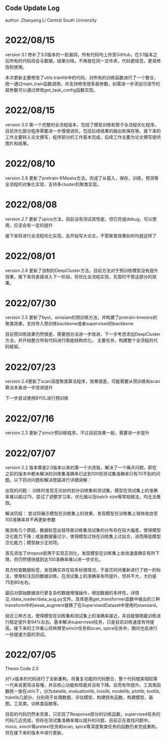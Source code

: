 ## Code Update Log
author: Zhaoyang Li
Central South University

# 2022/08/15
version 3.1 修补了3.0版本的一些漏洞，所有代码均上传至GitHub，在3.1版本之后所有的代码将会与数据，结果分隔，不再放在同一文件夹，代码更规范，更易修改和使用。

本次更新主要修改了utils.trainlib中的代码，对所有的训练函数进行了一个整合，统一通过main_train函数调用，并支持修改很多超参数，如需进一步添加可调节的超参数可以通过修改get_task_config函数实现。

# 2022/08/15
version 3.0 第一个完整的全流程版本，包括了模型训练和管子全流程优化程序。目前优化部分程序需要进一步慢慢调优，包括后续结果的输出和保存等。接下来的工作主要转入论文撰写，程序部分的工作基本完成，后续工作主要为论文撰写提供图片和结果。

# 2022/08/10
version 2.8 更新了pretrain-KMeans方法，完成了从载入，保存，训练，预测等全流程的对象化实现，支持多cluster的聚类实现。

# 2022/08/08
version 2.7 更新了spice方法，目前没有测试其性能，但已完成debug，可以使用，应该会有一定的提升

接下来将进行全流程优化实现，且开始写大论文，不管聚类效果如何均就这样了

# 2022/08/01
version 2.6 更新了自制的DeepCluster方法，目前方法对于预训练模型没有提升效果，接下来将直接进入下一阶段，将优化全流程实现，先暂时不管这部分的效果。

# 2022/07/30
version 2.5 更新了byol，simsiam的预训练方法，并构建了pretrain-kmeans的聚类效果，支持导入预训练backbone或者supervised的backbone

目前预训练效果仍然很差，需要想办法进一步改进，下一步考虑添加DeepCluster方法，并开始整合所有代码进行吸能结构优化。
主要任务，构建整个全流程的代码框架。

# 2022/07/23
version 2.4更新了scan深度聚类算法程序，效果很差，可能需要从预训练和scan算法本身进一步改进提升

下一步尝试使用BYOL进行预训练

# 2022/07/16
version 2.3 更新了simclr预训练程序，不过目前效果一般，需要进一步提升

# 2022/07/07

version 2.2 版本算是2.0版本以来的第一个大改版，解决了一个痛点问题。即在之前的版本中都未解决的训练集准确率已达到100但测试集准确率只有70不到的问题。以下将对问题和解决思路进行详细讲解：

出现的问题：
训练时发现无论如何划分训练集和测试集，模型在测试集上的准确率难以超过75，尝试了调整学习率，优化器以及batch size等常规做法，均无法奏效。

解决历程：
尝试将展示模型在训练集上的效果，发现模型在训练集上很快收敛至100准确率并不再更新参数

推测有几个原因，数据标签出错导致训练集测试集的分布存在较大偏差，使得模型泛化能力下降；或是数据量过少，使得模型过快在训练集上过拟合，进而降低模型泛化能力；模型缺少正则项。

首先添加了dropout层用于实现正则化，发现模型在训练集上收敛速度确实有所下降，但仍然很快就到达100准确率难以进一步优化。

其次检查数据标签，发现确实存在较多标错情况，于是花时间重新进行了统一的标注，使用标注后的数据训练，在测试集上的准确率有所提升，但并不大，大约是75到80左右。

最后对原始数据进行更复杂的数据增强操作，增加数据的多样性，详情见./data_loader/data_aug.py文件。具体是用get_transformer函数中输出的三种transform中的weak_augment替换了在SupervisedDataset中使用的standard。

结合三种方法，使得模型在训练集和测试集上的准确率接近，并且能够随着训练进行稳定提升至94%左右。基本解决supervised任务，只是目前训练速度有待提高，接下来的工作重心将转移至simclr任务和scan, spice任务中，期间也会进行一些提速方面的测试。


# 2022/07/05

Thesis Code 2.0

对1.x版本的代码进行了全新重构，将重复功能的代码整合，整个代码框架相较第一代来说更简洁易懂，并且核心功能和性能并没有下降。反而有所提升。工具类函数统一放在utils下，分为datalib, evaluationlib, losslib, modellib, plotlib, toollib, trainlib几部分，分别用于处理数据，评估模型，构建损失函数，构建模型，画图，工具类，训练类函数等。

目前的代码仍然未完善，只实现了Response部分的训练函数，supervised任务的代码几近完成，但存在测试集准确率难以提升的问题，目前正在查找问题中。moco, simclr等pretext任务和scan, spice等深度聚类任务的函数仍未完成重构，将在接下来的版本中进行更新。